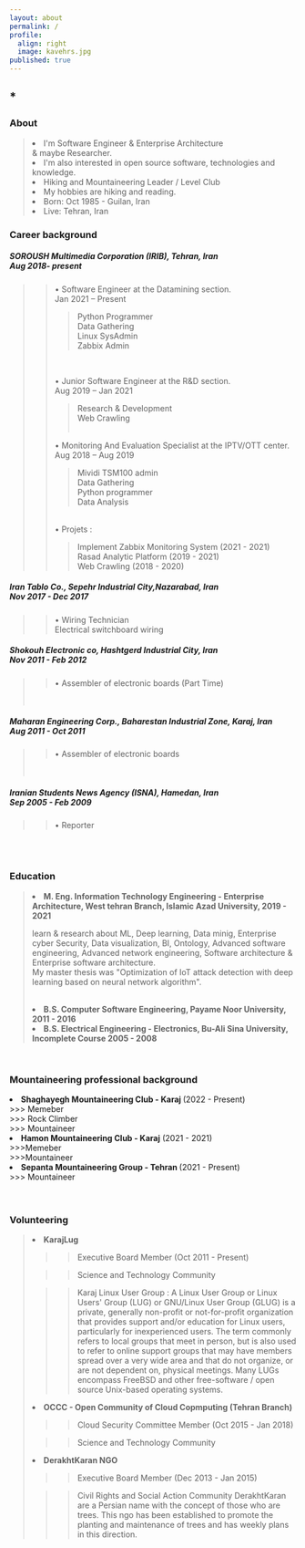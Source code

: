 ```yaml
---
layout: about
permalink: /
profile:
  align: right
  image: kavehrs.jpg
published: true
---
```


## *

### About
<blockquote>
 <li> I'm Software Engineer & Enterprise Architecture <br>
 & maybe Researcher.</li>
 <li> I'm also interested in open source software, technologies and knowledge. </li>
 <li> Hiking and Mountaineering Leader / Level Club </li>
  <li> My hobbies are hiking and reading.</li>
 <li> Born: Oct 1985 - Guilan, Iran </li>
 <li> Live: Tehran, Iran </li></blockquote>






### Career background
>>


##### SOROUSH Multimedia Corporation (IRIB), Tehran, Iran<br> Aug 2018- present
>> •	Software Engineer at the Datamining section.<br> Jan 2021 – Present<br>
>>> Python Programmer<br>
>>> Data Gathering<br>
>>> Linux SysAdmin<br>
>>> Zabbix Admin<br>
>>
>> ‌ <br>
>>
>> •	Junior Software Engineer at the R&D section.<br> Aug 2019 – Jan 2021<br>
>>> Research & Development<br>
>>> Web Crawling<br>
>> ‌ <br>
>>
>> •	Monitoring And Evaluation Specialist at the IPTV/OTT center.<br> Aug 2018 – Aug 2019<br>
>>> Mividi TSM100 admin<br>
>>> Data Gathering<br>
>>> Python programmer<br>
>>>Data Analysis<br>
>>
>> ‌ <br>
>> •	Projets :<br>
>>> Implement Zabbix Monitoring System (2021 - 2021)<br>
>>> Rasad Analytic Platform (2019 - 2021)<br>
>>> Web Crawling (2018 - 2020)<br>
>
>
##### Iran Tablo Co., Sepehr Industrial City,Nazarabad, Iran<br> Nov 2017 - Dec 2017<br>
>> •	Wiring Technician<br> Electrical switchboard wiring<br>
>
>
##### Shokouh Electronic co, Hashtgerd Industrial City, Iran<br> Nov 2011 - Feb 2012<br>
>> •	Assembler of electronic boards (Part Time)<br>
><br>
>
##### Maharan Engineering Corp., Baharestan Industrial Zone, Karaj, Iran<br> Aug 2011 - Oct 2011<br>
>> •	Assembler of electronic boards<br>
><br>
>
##### Iranian Students News Agency (ISNA), Hamedan, Iran<br> Sep 2005 - Feb 2009<br>
>> •	Reporter<br>


<br><br>

### Education
<blockquote>
<li> <strong> M. Eng. Information Technology Engineering - Enterprise Architecture, West tehran Branch, Islamic Azad University, 2019 - 2021 </strong>
    <p>learn & research about ML, Deep learning, Data minig, Enterprise cyber Security, Data visualization, BI, Ontology, Advanced software engineering, Advanced     network engineering, Software architecture & Enterprise software architecture.<br>My  master thesis was "Optimization of IoT attack detection with deep learning based on neural network algorithm". </p> </li> <br>
    
<li><strong> B.S. Computer Software Engineering, Payame Noor University, 2011 - 2016 </strong> </li> 
<li><strong> B.S. Electrical Engineering - Electronics, Bu-Ali Sina University, Incomplete Course 2005 - 2008 </strong></li>  </blockquote>  
  <br>
  
  
### Mountaineering professional background
<li> <strong> Shaghayegh Mountaineering Club - Karaj </strong> (2022 - Present)   <br>
>>> Memeber  <br>
>>> Rock Climber   <br>
>>> Mountaineer  <br>
<li> <strong> Hamon Mountaineering Club - Karaj</strong> (2021 - 2021)  <br>
>>>Memeber  <br>
>>>Mountaineer   <br>
<li> <strong> Sepanta Mountaineering Group - Tehran </strong>(2021 - Present)   <br>
>>> Mountaineer  <br>
<br><br>



### Volunteering
<blockquote>
  
<li> <strong> KarajLug</strong>
  
>> Executive Board Member (Oct 2011 - Present)
  
>> Science and Technology Community
  
>> Karaj Linux User Group :
>> A Linux User Group or Linux Users' Group (LUG) or GNU/Linux User Group (GLUG) is a private, generally non-profit or not-for-profit organization that provides support and/or education for Linux users, particularly for inexperienced users. The term commonly refers to local groups that meet in person, but is also used to refer to online support groups that may have members spread over a very wide area and that do not organize, or are not dependent on, physical meetings. Many LUGs encompass FreeBSD and other free-software / open source Unix-based operating systems.

<li> <strong> OCCC - Open Community of Cloud Copmputing (Tehran Branch)</strong>
  
>> Cloud Security Committee Member (Oct 2015 - Jan 2018)
  
>> Science and Technology Community

<li> <strong> DerakhtKaran NGO </strong>
  
>> Executive Board Member (Dec 2013 - Jan 2015) 
  
>> Civil Rights and Social Action Community
>> DerakhtKaran are a Persian name with the concept of those who are trees.
>> This ngo has been established to promote the planting and maintenance of trees and has weekly plans in this direction.
  
  

</blockquote>



